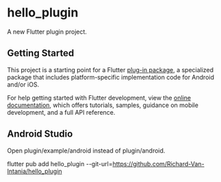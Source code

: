 # hello_plugin

A new Flutter plugin project.

## Getting Started

This project is a starting point for a Flutter
[plug-in package](https://flutter.dev/to/develop-plugins),
a specialized package that includes platform-specific implementation code for
Android and/or iOS.

For help getting started with Flutter development, view the
[online documentation](https://docs.flutter.dev), which offers tutorials,
samples, guidance on mobile development, and a full API reference.


## Android Studio
Open plugin/example/android instead of plugin/android.


flutter pub add hello_plugin --git-url=https://github.com/Richard-Van-Intania/hello_plugin
